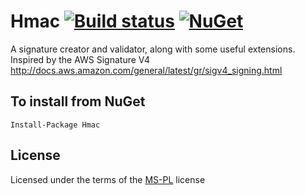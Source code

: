 Hmac [![Build status](https://ci.appveyor.com/api/projects/status/8ml3eb79e48t938s?svg=true)](https://ci.appveyor.com/project/andrewabest/hmac) [![NuGet](https://img.shields.io/nuget/v/Hmac.svg)](Hmac)
====

A signature creator and validator, along with some useful extensions. Inspired by the AWS Signature V4 http://docs.aws.amazon.com/general/latest/gr/sigv4_signing.html

## To install from NuGet

    Install-Package Hmac

## License

Licensed under the terms of the [MS-PL](https://opensource.org/licenses/MS-PL) license
